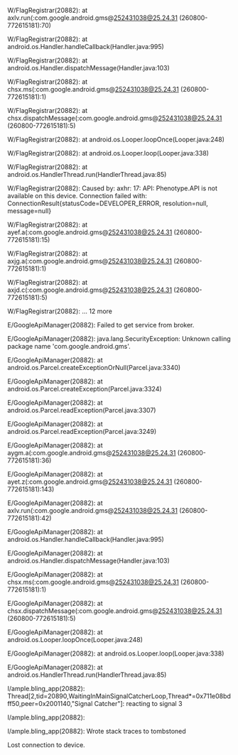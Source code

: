 W/FlagRegistrar(20882): at axlv.run(:com.google.android.gms@252431038@25.24.31 (260800-772615181):70)

W/FlagRegistrar(20882): at android.os.Handler.handleCallback(Handler.java:995)

W/FlagRegistrar(20882): at android.os.Handler.dispatchMessage(Handler.java:103)

W/FlagRegistrar(20882): at chsx.ms(:com.google.android.gms@252431038@25.24.31 (260800-772615181):1)

W/FlagRegistrar(20882): at chsx.dispatchMessage(:com.google.android.gms@252431038@25.24.31 (260800-772615181):5)

W/FlagRegistrar(20882): at android.os.Looper.loopOnce(Looper.java:248)

W/FlagRegistrar(20882): at android.os.Looper.loop(Looper.java:338)

W/FlagRegistrar(20882): at android.os.HandlerThread.run(HandlerThread.java:85)

W/FlagRegistrar(20882): Caused by: axhr: 17: API: Phenotype.API is not available on this device. Connection failed with: ConnectionResult{statusCode=DEVELOPER_ERROR, resolution=null, message=null}

W/FlagRegistrar(20882): at ayef.a(:com.google.android.gms@252431038@25.24.31 (260800-772615181):15)

W/FlagRegistrar(20882): at axjg.a(:com.google.android.gms@252431038@25.24.31 (260800-772615181):1)

W/FlagRegistrar(20882): at axjd.c(:com.google.android.gms@252431038@25.24.31 (260800-772615181):5)

W/FlagRegistrar(20882): ... 12 more

E/GoogleApiManager(20882): Failed to get service from broker.

E/GoogleApiManager(20882): java.lang.SecurityException: Unknown calling package name 'com.google.android.gms'.

E/GoogleApiManager(20882): at android.os.Parcel.createExceptionOrNull(Parcel.java:3340)

E/GoogleApiManager(20882): at android.os.Parcel.createException(Parcel.java:3324)

E/GoogleApiManager(20882): at android.os.Parcel.readException(Parcel.java:3307)

E/GoogleApiManager(20882): at android.os.Parcel.readException(Parcel.java:3249)

E/GoogleApiManager(20882): at aygm.a(:com.google.android.gms@252431038@25.24.31 (260800-772615181):36)

E/GoogleApiManager(20882): at ayet.z(:com.google.android.gms@252431038@25.24.31 (260800-772615181):143)

E/GoogleApiManager(20882): at axlv.run(:com.google.android.gms@252431038@25.24.31 (260800-772615181):42)

E/GoogleApiManager(20882): at android.os.Handler.handleCallback(Handler.java:995)

E/GoogleApiManager(20882): at android.os.Handler.dispatchMessage(Handler.java:103)

E/GoogleApiManager(20882): at chsx.ms(:com.google.android.gms@252431038@25.24.31 (260800-772615181):1)

E/GoogleApiManager(20882): at chsx.dispatchMessage(:com.google.android.gms@252431038@25.24.31 (260800-772615181):5)

E/GoogleApiManager(20882): at android.os.Looper.loopOnce(Looper.java:248)

E/GoogleApiManager(20882): at android.os.Looper.loop(Looper.java:338)

E/GoogleApiManager(20882): at android.os.HandlerThread.run(HandlerThread.java:85)

I/ample.bling_app(20882): Thread[2,tid=20890,WaitingInMainSignalCatcherLoop,Thread*=0x711e08bdff50,peer=0x2001140,"Signal Catcher"]: reacting to signal 3

I/ample.bling_app(20882):

I/ample.bling_app(20882): Wrote stack traces to tombstoned

Lost connection to device.